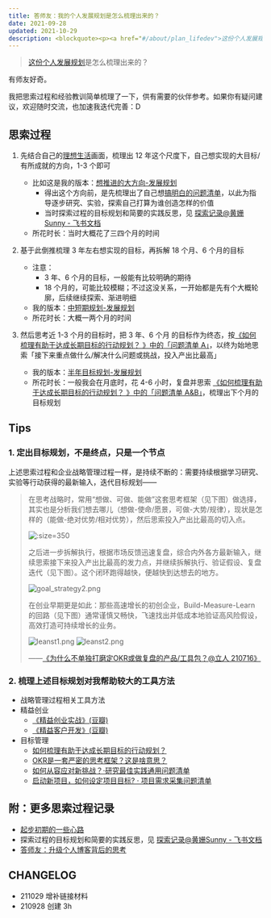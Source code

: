 ```yaml
---
title: 答师友：我的个人发展规划是怎么梳理出来的？
date: 2021-09-28
updated: 2021-10-29
description: <blockquote><p><a href="#/about/plan_lifedev">这份个人发展规划</a>是怎么梳理出来的？</p></blockquote><p>有师友好奇。</p><p>我把思索过程和经验教训简单梳理了一下，供有需要的伙伴参考。如果你有疑问建议，欢迎随时交流，也加速我迭代完善：D</p>
---
```


> [这份个人发展规划](/about/plan_lifedev)是怎么梳理出来的？

有师友好奇。

我把思索过程和经验教训简单梳理了一下，供有需要的伙伴参考。如果你有疑问建议，欢迎随时交流，也加速我迭代完善：D

## 思索过程


1. 先结合自己的[理想生活](/about/idealife)画面，梳理出 12 年这个尺度下，自己想实现的大目标/有所成就的方向，1-3 个即可
    - 比如这是我的版本：[想推进的大方向-发展规划](/about/plan_lifedev?id=longterm)
        - 得出这个方向前，是先梳理出了自己想[搞明白的问题清单](https://sunnylife.feishu.cn/wiki/wikcnEy7dsfx0hrcc7RJ123xceg?sheet=7e122f)，以此为指导逐步研究、实验，探索自己打算为谁创造怎样的价值
        - 当时探索过程的目标规划和简要的实践反思，见 [探索记录@黄姗Sunny - 飞书文档](https://sunnylife.feishu.cn/wiki/wikcnEy7dsfx0hrcc7RJ123xceg?sheet=FFqkNm&range=QTU6TDEw)
     - 所花时长：当时大概花了三四个月的时间

2. 基于此倒推梳理 3 年左右想实现的目标，再拆解 18 个月、6 个月的目标
    - 注意：
        - 3 年、6 个月的目标，一般能有比较明确的期待
        - 18 个月的，可能比较模糊；不过这没关系，一开始都是先有个大概轮廓，后续继续探索、渐进明细
    - 我的版本：[中短期规划-发展规划](/about/plan_lifedev?id=shorterm)
    - 所花时长：大概一两个月的时间

3. 然后思考近 1-3 个月的目标时，把 3 年、6 个月 的目标作为终态，按[《如何梳理有助于达成长期目标的行动规划？
   》中的「问题清单 A」](/cmty/tips_MBO_fromend?id=qlist_a)，以终为始地思索「接下来重点做什么/解决什么问题或挑战，投入产出比最高」
    - 我的版本：[半年目标规划-发展规划](/about/plan_lifedev?id=_6m)
    - 所花时长：一般我会在月底时，花 4-6 小时，复盘并思索 [《如何梳理有助于达成长期目标的行动规划？
      》中的「问题清单 A&B」](/cmty/tips_MBO_fromend?id=qlist_a)，梳理出下个月的目标规划


## Tips


### 1. 定出目标规划，不是终点，只是一个节点

上述思索过程和企业战略管理过程一样，是持续不断的：需要持续根据学习研究、实验等行动获得的最新输入，迭代目标规划——

> 在思考战略时，常用“想做、可做、能做”这套思考框架（见下图）做选择，其实也是分析我们想去哪儿（想做-使命/愿景，可做-大势/规律），现状是怎样的（能做-绝对优势/相对优势），然后思索投入产出比最高的切入点。
>
> ![](http://ishanshan.zoomquiet.top/clipping/goal_strategy5.png ':size=350')
>
> 之后进一步拆解执行，根据市场反馈迅速复盘，综合内外各方最新输入，继续思索接下来投入产出比最高的发力点，并继续拆解执行、验证假设、复盘迭代（见下图）。这个闭环跑得越快，便越快到达想去的地方。
>
> ![goal_strategy2.png](https://ishanshan.zoomquiet.top/clipping/goal_strategy2.png ':size=500')
>
> 在创业早期更是如此：那些高速增长的初创企业，Build-Measure-Learn 的回路（见下图）通常谨慎又畅快，飞速找出并低成本地验证高风险假设，高效打造可持续增长的业务。
>
> ![leanst1.png](https://ishanshan.zoomquiet.top/clipping/leanst1.png ':size=300')
> ![leanst2.png](https://ishanshan.zoomquiet.top/clipping/leanst2.png ':size=300')
>
>——[《为什么不单独打磨定OKR或做复盘的产品/工具包？@立人 210716》](/f_output/fb_lr_devseparate)


### 2. 梳理上述目标规划对我帮助较大的工具方法


- 战略管理过程相关工具方法
- 精益创业
    - [《精益创业实战》(豆瓣)](https://book.douban.com/subject/20505765/)
    - [《精益客户开发》(豆瓣)](https://book.douban.com/subject/26641506/)
- 目标管理
    - [如何梳理有助于达成长期目标的行动规划？](/cmty/tips_MBO_fromend)
    - [OKR是一套严密的思考框架？这是啥意思？](/cmty/tips_MBOKRframe)
    - [如何从容应对新挑战？·研究最佳实践通用问题清单](/cmty/tips_RES_BP)
    - [启动新项目，如何设定项目目标? · 项目需求采集问题清单](/cmty/infoq_pm_pre)


## 附：更多思索过程记录

- [起步初期的一些心路](/selfedu/review2021Q1?id=supportsys)
- 探索过程的目标规划和简要的实践反思，见 [探索记录@黄姗Sunny - 飞书文档](https://sunnylife.feishu.cn/wiki/wikcnEy7dsfx0hrcc7RJ123xceg?sheet=FFqkNm)
- [答师友：升级个人博客背后的思考](/mur/logOD_TRIZblogupd)




## CHANGELOG

- 211029 增补链接材料
- 210928 创建 3h
